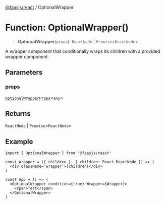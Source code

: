 [@faasjs/react](../README.md) / OptionalWrapper

# Function: OptionalWrapper()

> **OptionalWrapper**(`props`): `ReactNode` \| `Promise`\<`ReactNode`\>

A wrapper component that conditionally wraps its children with a provided wrapper component.

## Parameters

### props

[`OptionalWrapperProps`](../type-aliases/OptionalWrapperProps.md)\<`any`\>

## Returns

`ReactNode` \| `Promise`\<`ReactNode`\>

## Example

```tsx
import { OptionalWrapper } from '@faasjs/react'

const Wrapper = ({ children }: { children: React.ReactNode }) => (
  <div className='wrapper'>{children}</div>
)

const App = () => (
  <OptionalWrapper condition={true} Wrapper={Wrapper}>
    <span>Test</span>
  </OptionalWrapper>
)
```
